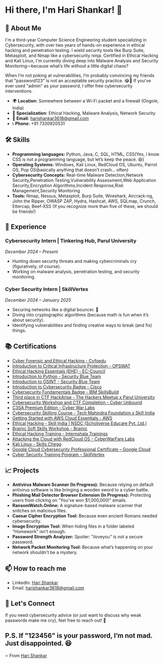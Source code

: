 # Hi there, I'm Hari Shankar! 👋

## 🚀 About Me


I'm a third-year Computer Science Engineering student specializing in Cybersecurity, with over two years of hands-on experience in ethical hacking and penetration testing. I wield security tools like Burp Suite, Metasploit, and Nmap like a cybersecurity ninja. Certified in Ethical Hacking and Kali Linux, I'm currently diving deep into Malware Analysis and Security Monitoring—because what’s life without a little digital chaos?

When I’m not poking at vulnerabilities, I’m probably convincing my friends that "password123" is not an acceptable security practice. 😂🔐 If you’ve ever used "admin" as your password, I offer free cybersecurity interventions. 

- 🌍 **Location:** Somewhere between a Wi-Fi packet and a firewall (Ongole, India)
- 💎 **Specialization:** Ethical Hacking, Malware Analysis, Network Security
- 📧 **Email:** harishankar3618@gmail.com
- 📞 **Phone:** +91 7330920531
## 🛠 Skills

- **Programming languages:** Python, Java, C, SQL, HTML, CSS(Yes, I know CSS is not a programming language, but let’s keep the peace. 😆)
- **Operating Systems:** Windows, Kali Linux, RedCloud OS, Ubuntu, Parrot OS, Pop OS(basically anything that doesn’t crash… often)
- **Cybersecurity Concepts:** Real-time Malware Detection,Network Security,Penetration Testing,Vulnerability Assessment,Web Application Security,Encryption Algorithms,Incident Response,Risk Management,Security Monitoring
- **Tools:** Nmap, Nessus, Metasploit, Burp Suite, Wireshark, Aircrack-ng, John the Ripper, OWASP ZAP, Hydra, Hashcat, AWS, SQLmap, Crunch, Ettercap, Beef-XSS (If you recognize more than five of these, we should be friends!)

## 💼 Experience

### **Cybersecurity Intern | Tinkering Hub, Parul University**  
*December 2024 – Present*
- Hunting down security threats and making cybercriminals cry (figuratively, of course). 
- Working on malware analysis, penetration testing, and security monitoring.

### **Cyber Security Intern | SkillVertex**  
*December 2024 – January 2025*
- Securing networks like a digital bouncer. 🚧
- Diving into cryptographic algorithms (because math is fun when it’s about security). 
- Identifying vulnerabilities and finding creative ways to break (and fix) things.


## 📚 Certifications

- [Cyber Forensic and Ethical Hacking - Cyfoedu](https://drive.google.com/file/d/1E4kyQn6u441NfffMPsea9hO8gjXVNQrj/view?usp=sharing)
- [Introduction to Critical Infrastructure Protection - OPSWAT](https://drive.google.com/file/d/1yg-1ykn-RxxesM6lR17aVV-jvYDoWMGb/view?usp=sharing)
- [Ethical Hacking Essentials (EHE) - EC-Council](https://drive.google.com/file/d/1eyEHTRDB355i6Yj3xfEgVEpZaJRnABlY/view?usp=sharing)
- [Introduction to Python - Security Blue Team](https://drive.google.com/file/d/1I2MEa1TIxSSIfLpUgoH2yHhvL8ffgUti/view?usp=sharing)
- [Introduction to OSINT - Security Blue Team](https://drive.google.com/file/d/1rqbnjTVLhU_JJP0u65enAJVqbpGiLzB4/view?usp=drive_link)
- [Introduction to Cybersecurity Badge - Cisco](https://drive.google.com/file/d/19X-sLEpVVqdHqJghb5w44qgsuXy9baEm/view?usp=sharing)
- [Cybersecurity Fundamentals Badge - IBM SkillsBuild](https://drive.google.com/file/d/1bkGe4Q7Xy2bOY3S5B0Tl36G9mS5ZFc0z/view?usp=sharing)
- [Third place in CTF HackArise - The Hackers Meetup x Parul University](https://drive.google.com/file/d/1b4S9382SBozKYZHLrRs1MZSatXU8YHlj/view?usp=sharing)
- [Cybersecurity Workshop and CTF Completion - Cyber Unbound](https://drive.google.com/file/d/1VPgm8d6mPabn-6qgJ6q1p_0tl8eHx7TI/view?usp=sharing)
- [C3SA Premium Edition - Cyber War Labs](https://drive.google.com/file/d/1avL_TNumbz_qphLiIEq_Ve5k5W_IiHLA/view?usp=sharing)
- [Cybersecurity Skilling Course - Tech Mahindra Foundation x Skill India](https://drive.google.com/file/d/1ZQaFWuLUGMZ_nVLXqHuAFMudnVM7VL6e/view?usp=sharing)
- [Getting Started with AWS Cloud Essentials - AWS](https://drive.google.com/file/d/1Oq1lMqTooKgkkbCQIKBdSrhE82_c70Oj/view?usp=sharing)
- [Ethical Hacking - Skill India | NSDC (Scholiverse Educare Pvt. Ltd.)](https://drive.google.com/file/d/1mWcRDGaFjmvrUkEV1NlfcXHyuJuYyxyM/view?usp=sharing)
- [Brainic Soft Skills Workshop - Brainic](https://drive.google.com/file/d/1gglhM4SAfUGxbKMfbGd9yV4HlRkBWVfz/view?usp=sharing)
- [Ethical Hacking Training - Internshala Trainings](https://drive.google.com/file/d/13A12hc9EYDDERwYr4LCQfU-k-_W9wnPI/view?usp=sharing)
- [Attacking the Cloud with RedCloud OS - CyberWarFare Labs](https://drive.google.com/file/d/1CWZv2P-tJE2DJp-Pu2fP55DFb2xkkog8/view?usp=sharing)
- [Kali Linux - Skills Chegg](https://drive.google.com/file/d/1jbiJP-qMi0Y_GKpo0i0Eugx74tXCIFyl/view?usp=sharing)
- [Google Cloud Cybersecurity Professional Certificate – Google Cloud](https://drive.google.com/file/d/1vt76ZyXx1TGZAJgYhP_9IIIZBWY7yWO6/view?usp=sharing)
- [Cyber Security Training Program – SkillVertex](https://drive.google.com/file/d/1t5McH-0qkIDJ72Wa_S8870fRL75MkY3_/view?usp=sharing)

## 📈 Projects

- **Antivirus Malware Scanner (In Progress):** Because relying on default antivirus software is like bringing a wooden sword to a cyber battle.
- **Phishing Mail Detector Browser Extension (In Progress):** Protecting users from clicking on "You've won $1,000,000!" emails.
- **RansomWatch.Online:** A signature-based malware scanner that snitches on malicious files.
- **Caesar Cipher Encryption Tool:** Because even ancient Romans needed cybersecurity.
- **Image Encryption Tool:** When hiding files in a folder labeled "Homework" isn't enough.
- **Password Strength Analyzer:** Spoiler: "iloveyou" is not a secure password.
- **Network Packet Monitoring Tool:** Because what’s happening on your network shouldn't be a mystery.


## 📫 How to reach me

- LinkedIn: [Hari Shankar](https://www.linkedin.com/in/harishankar)
- Email: harishankar3618@gmail.com

## 🚀 Let's Connect

If you need cybersecurity advice (or just want to discuss why weak passwords make me cry), feel free to reach out! 🚀 

P.S. If "123456" is your password, I’m not mad. Just disappointed. 😆
---

⭐️ From [Hari Shankar](https://github.com/harishankar3618)
